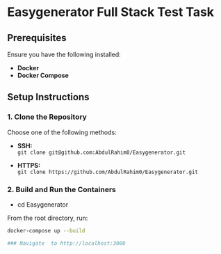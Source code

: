 # Easygenerator Full Stack Test Task

## Prerequisites

Ensure you have the following installed:

- **Docker**
- **Docker Compose**

## Setup Instructions

### 1. Clone the Repository

Choose one of the following methods:

- **SSH:**  
  `git clone git@github.com:AbdulRahim0/Easygenerator.git`

- **HTTPS:**  
  `git clone https://github.com/AbdulRahim0/Easygenerator.git`

### 2. Build and Run the Containers

- cd Easygenerator

From the root directory, run:

```bash
docker-compose up --build

### Navigate  to http://localhost:3000

